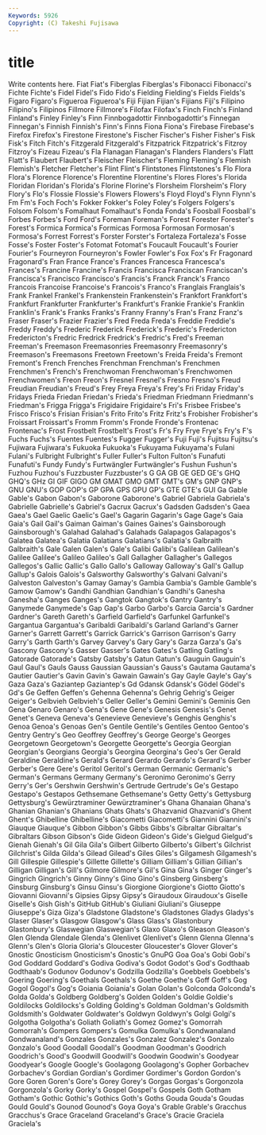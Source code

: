 ```yaml
---
Keywords: 5926 
Copyright: (C) Takeshi Fujisawa
---
```


# title

Write contents here.
Fiat Fiat's Fiberglas Fiberglas's Fibonacci Fibonacci's Fichte Fichte's Fidel Fidel's
Fido Fido's Fielding Fielding's Fields Fields's Figaro Figaro's Figueroa Figueroa's
Fiji Fijian Fijian's Fijians Fiji's Filipino Filipino's Filipinos Fillmore Fillmore's
Filofax Filofax's Finch Finch's Finland Finland's Finley Finley's Finn Finnbogadottir
Finnbogadottir's Finnegan Finnegan's Finnish Finnish's Finn's Finns Fiona Fiona's Firebase
Firebase's Firefox Firefox's Firestone Firestone's Fischer Fischer's Fisher Fisher's Fisk
Fisk's Fitch Fitch's Fitzgerald Fitzgerald's Fitzpatrick Fitzpatrick's Fitzroy Fitzroy's Fizeau
Fizeau's Fla Flanagan Flanagan's Flanders Flanders's Flatt Flatt's Flaubert Flaubert's
Fleischer Fleischer's Fleming Fleming's Flemish Flemish's Fletcher Fletcher's Flint Flint's
Flintstones Flintstones's Flo Flora Flora's Florence Florence's Florentine Florentine's Flores
Flores's Florida Floridan Floridan's Florida's Florine Florine's Florsheim Florsheim's Flory
Flory's Flo's Flossie Flossie's Flowers Flowers's Floyd Floyd's Flynn Flynn's
Fm Fm's Foch Foch's Fokker Fokker's Foley Foley's Folgers Folgers's
Folsom Folsom's Fomalhaut Fomalhaut's Fonda Fonda's Foosball Foosball's Forbes Forbes's
Ford Ford's Foreman Foreman's Forest Forester Forester's Forest's Formica Formica's
Formicas Formosa Formosan Formosan's Formosa's Forrest Forrest's Forster Forster's Fortaleza
Fortaleza's Fosse Fosse's Foster Foster's Fotomat Fotomat's Foucault Foucault's Fourier
Fourier's Fourneyron Fourneyron's Fowler Fowler's Fox Fox's Fr Fragonard Fragonard's
Fran France France's Frances Francesca Francesca's Frances's Francine Francine's Francis
Francisca Franciscan Franciscan's Francisca's Francisco Francisco's Francis's Franck Franck's Franco
Francois Francoise Francoise's Francois's Franco's Franglais Franglais's Frank Frankel Frankel's
Frankenstein Frankenstein's Frankfort Frankfort's Frankfurt Frankfurter Frankfurter's Frankfurt's Frankie Frankie's
Franklin Franklin's Frank's Franks Franks's Franny Franny's Fran's Franz Franz's
Fraser Fraser's Frazier Frazier's Fred Freda Freda's Freddie Freddie's Freddy
Freddy's Frederic Frederick Frederick's Frederic's Fredericton Fredericton's Fredric Fredrick Fredrick's
Fredric's Fred's Freeman Freeman's Freemason Freemasonries Freemasonry Freemasonry's Freemason's Freemasons
Freetown Freetown's Freida Freida's Fremont Fremont's French Frenches Frenchman Frenchman's
Frenchmen Frenchmen's French's Frenchwoman Frenchwoman's Frenchwomen Frenchwomen's Freon Freon's Fresnel
Fresnel's Fresno Fresno's Freud Freudian Freudian's Freud's Frey Freya Freya's
Frey's Fri Friday Friday's Fridays Frieda Friedan Friedan's Frieda's Friedman
Friedmann Friedmann's Friedman's Frigga Frigga's Frigidaire Frigidaire's Fri's Frisbee Frisbee's
Frisco Frisco's Frisian Frisian's Frito Frito's Fritz Fritz's Frobisher Frobisher's
Froissart Froissart's Fromm Fromm's Fronde Fronde's Frontenac Frontenac's Frost Frostbelt
Frostbelt's Frost's Fr's Fry Frye Frye's Fry's F's Fuchs Fuchs's
Fuentes Fuentes's Fugger Fugger's Fuji Fuji's Fujitsu Fujitsu's Fujiwara Fujiwara's
Fukuoka Fukuoka's Fukuyama Fukuyama's Fulani Fulani's Fulbright Fulbright's Fuller Fuller's
Fulton Fulton's Funafuti Funafuti's Fundy Fundy's Furtwängler Furtwängler's Fushun Fushun's
Fuzhou Fuzhou's Fuzzbuster Fuzzbuster's G GA GB GE GED GE's
GHQ GHQ's GHz GI GIF GIGO GM GMAT GMO GMT
GMT's GM's GNP GNP's GNU GNU's GOP GOP's GP GPA
GPS GPU GP's GTE GTE's GUI Ga Gable Gable's Gabon
Gabon's Gaborone Gaborone's Gabriel Gabriela Gabriela's Gabrielle Gabrielle's Gabriel's Gacrux
Gacrux's Gadsden Gadsden's Gaea Gaea's Gael Gaelic Gaelic's Gael's Gagarin
Gagarin's Gage Gage's Gaia Gaia's Gail Gail's Gaiman Gaiman's Gaines
Gaines's Gainsborough Gainsborough's Galahad Galahad's Galahads Galapagos Galapagos's Galatea Galatea's
Galatia Galatians Galatians's Galatia's Galbraith Galbraith's Gale Galen Galen's Gale's
Galibi Galibi's Galilean Galilean's Galilee Galilee's Galileo Galileo's Gall Gallagher
Gallagher's Gallegos Gallegos's Gallic Gallic's Gallo Gallo's Galloway Galloway's Gall's
Gallup Gallup's Galois Galois's Galsworthy Galsworthy's Galvani Galvani's Galveston Galveston's
Gamay Gamay's Gambia Gambia's Gamble Gamble's Gamow Gamow's Gandhi Gandhian
Gandhian's Gandhi's Ganesha Ganesha's Ganges Ganges's Gangtok Gangtok's Gantry Gantry's
Ganymede Ganymede's Gap Gap's Garbo Garbo's Garcia Garcia's Gardner Gardner's
Gareth Gareth's Garfield Garfield's Garfunkel Garfunkel's Gargantua Gargantua's Garibaldi Garibaldi's
Garland Garland's Garner Garner's Garrett Garrett's Garrick Garrick's Garrison Garrison's
Garry Garry's Garth Garth's Garvey Garvey's Gary Gary's Garza Garza's
Ga's Gascony Gascony's Gasser Gasser's Gates Gates's Gatling Gatling's Gatorade
Gatorade's Gatsby Gatsby's Gatun Gatun's Gauguin Gauguin's Gaul Gaul's Gauls
Gauss Gaussian Gaussian's Gauss's Gautama Gautama's Gautier Gautier's Gavin Gavin's
Gawain Gawain's Gay Gayle Gayle's Gay's Gaza Gaza's Gaziantep Gaziantep's
Gd Gdansk Gdansk's Gödel Gödel's Gd's Ge Geffen Geffen's Gehenna
Gehenna's Gehrig Gehrig's Geiger Geiger's Gelbvieh Gelbvieh's Geller Geller's Gemini
Gemini's Geminis Gen Gena Genaro Genaro's Gena's Gene Gene's Genesis
Genesis's Genet Genet's Geneva Geneva's Genevieve Genevieve's Genghis Genghis's Genoa
Genoa's Genoas Gen's Gentile Gentile's Gentiles Gentoo Gentoo's Gentry Gentry's
Geo Geoffrey Geoffrey's George George's Georges Georgetown Georgetown's Georgette Georgette's
Georgia Georgian Georgian's Georgians Georgia's Georgina Georgina's Geo's Ger Gerald
Geraldine Geraldine's Gerald's Gerard Gerardo Gerardo's Gerard's Gerber Gerber's Gere
Gere's Geritol Geritol's German Germanic Germanic's German's Germans Germany Germany's
Geronimo Geronimo's Gerry Gerry's Ger's Gershwin Gershwin's Gertrude Gertrude's Ge's
Gestapo Gestapo's Gestapos Gethsemane Gethsemane's Getty Getty's Gettysburg Gettysburg's Gewürztraminer
Gewürztraminer's Ghana Ghanaian Ghana's Ghanian Ghanian's Ghanians Ghats Ghats's Ghazvanid
Ghazvanid's Ghent Ghent's Ghibelline Ghibelline's Giacometti Giacometti's Giannini Giannini's Giauque
Giauque's Gibbon Gibbon's Gibbs Gibbs's Gibraltar Gibraltar's Gibraltars Gibson Gibson's
Gide Gideon Gideon's Gide's Gielgud Gielgud's Gienah Gienah's Gil Gila
Gila's Gilbert Gilberto Gilberto's Gilbert's Gilchrist Gilchrist's Gilda Gilda's Gilead
Gilead's Giles Giles's Gilgamesh Gilgamesh's Gill Gillespie Gillespie's Gillette Gillette's
Gilliam Gilliam's Gillian Gillian's Gilligan Gilligan's Gill's Gilmore Gilmore's Gil's
Gina Gina's Ginger Ginger's Gingrich Gingrich's Ginny Ginny's Gino Gino's
Ginsberg Ginsberg's Ginsburg Ginsburg's Ginsu Ginsu's Giorgione Giorgione's Giotto Giotto's
Giovanni Giovanni's Gipsies Gipsy Gipsy's Giraudoux Giraudoux's Giselle Giselle's Gish
Gish's GitHub GitHub's Giuliani Giuliani's Giuseppe Giuseppe's Giza Giza's Gladstone
Gladstone's Gladstones Gladys Gladys's Glaser Glaser's Glasgow Glasgow's Glass Glass's
Glastonbury Glastonbury's Glaswegian Glaswegian's Glaxo Glaxo's Gleason Gleason's Glen Glenda
Glendale Glenda's Glenlivet Glenlivet's Glenn Glenna Glenna's Glenn's Glen's Gloria
Gloria's Gloucester Gloucester's Glover Glover's Gnostic Gnosticism Gnosticism's Gnostic's GnuPG
Goa Goa's Gobi Gobi's God Goddard Goddard's Godiva Godiva's Godot
Godot's God's Godthaab Godthaab's Godunov Godunov's Godzilla Godzilla's Goebbels Goebbels's
Goering Goering's Goethals Goethals's Goethe Goethe's Goff Goff's Gog Gogol
Gogol's Gog's Goiania Goiania's Golan Golan's Golconda Golconda's Golda Golda's
Goldberg Goldberg's Golden Golden's Goldie Goldie's Goldilocks Goldilocks's Golding Golding's
Goldman Goldman's Goldsmith Goldsmith's Goldwater Goldwater's Goldwyn Goldwyn's Golgi Golgi's
Golgotha Golgotha's Goliath Goliath's Gomez Gomez's Gomorrah Gomorrah's Gompers Gompers's
Gomulka Gomulka's Gondwanaland Gondwanaland's Gonzales Gonzales's Gonzalez Gonzalez's Gonzalo Gonzalo's
Good Goodall Goodall's Goodman Goodman's Goodrich Goodrich's Good's Goodwill Goodwill's
Goodwin Goodwin's Goodyear Goodyear's Google Google's Goolagong Goolagong's Gopher Gorbachev
Gorbachev's Gordian Gordian's Gordimer Gordimer's Gordon Gordon's Gore Goren Goren's
Gore's Gorey Gorey's Gorgas Gorgas's Gorgonzola Gorgonzola's Gorky Gorky's Gospel
Gospel's Gospels Goth Gotham Gotham's Gothic Gothic's Gothics Goth's Goths
Gouda Gouda's Goudas Gould Gould's Gounod Gounod's Goya Goya's Grable
Grable's Gracchus Gracchus's Grace Graceland Graceland's Grace's Gracie Graciela Graciela's

